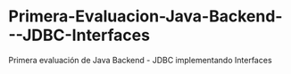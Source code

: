 # Primera-Evaluacion-Java-Backend---JDBC-Interfaces
Primera evaluación de Java Backend - JDBC implementando Interfaces
